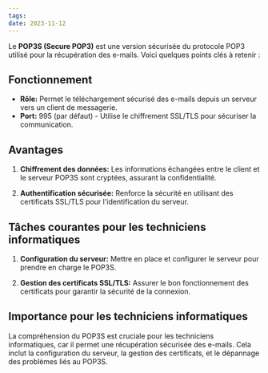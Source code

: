 ```yaml
---
tags: 
date: 2023-11-12
---
```

Le **POP3S (Secure POP3)** est une version sécurisée du protocole POP3 utilisé pour la récupération des e-mails. Voici quelques points clés à retenir :

## Fonctionnement

- **Rôle:** Permet le téléchargement sécurisé des e-mails depuis un serveur vers un client de messagerie.
- **Port:** 995 (par défaut) - Utilise le chiffrement SSL/TLS pour sécuriser la communication.

## Avantages

1. **Chiffrement des données:** Les informations échangées entre le client et le serveur POP3S sont cryptées, assurant la confidentialité.
    
2. **Authentification sécurisée:** Renforce la sécurité en utilisant des certificats SSL/TLS pour l'identification du serveur.
    

## Tâches courantes pour les techniciens informatiques

1. **Configuration du serveur:** Mettre en place et configurer le serveur pour prendre en charge le POP3S.
    
2. **Gestion des certificats SSL/TLS:** Assurer le bon fonctionnement des certificats pour garantir la sécurité de la connexion.
    

## Importance pour les techniciens informatiques

La compréhension du POP3S est cruciale pour les techniciens informatiques, car il permet une récupération sécurisée des e-mails. Cela inclut la configuration du serveur, la gestion des certificats, et le dépannage des problèmes liés au POP3S.